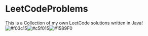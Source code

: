 # LeetCodeProblems
This is a Collection of my own LeetCode solutions written in Java!
![#f03c15](https://placehold.co/15x15/f03c15/f03c15.png)![#c5f015](https://placehold.co/15x15/c5f015/c5f015.png)![#1589F0](https://placehold.co/15x15/1589F0/1589F0.png)
